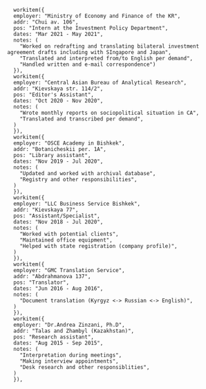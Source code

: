       workitem({
      employer: "Ministry of Economy and Finance of the KR",
      addr: "Chui av. 106",
      pos: "Intern at the Investment Policy Department",
      dates: "Mar 2021 - May 2021",
      notes: (
        "Worked on redrafting and translating bilateral investment agreement drafts including with SIngapore and Japan",
        "Translated and interpreted from/to English per demand",
        "Handled written and e-mail correspondence")
      }),
      workitem({
      employer: "Central Asian Bureau of Analytical Research",
      addr: "Kievskaya str. 114/2",
      pos: "Editor's Assistant",
      dates: "Oct 2020 - Nov 2020",
      notes: (
        "Wrote monthly reports on sociopolitical situation in CA",
        "Translated and transcribed per demand",
      )
      }),
      workitem({
      employer: "OSCE Academy in Bishkek",
      addr: "Botanicheskii per. 1A",
      pos: "Library assistant",
      dates: "Nov 2019 - Jul 2020",
      notes: (
        "Updated and worked with archival database",
        "Registry and other responsibilities",
      )
      }),
      workitem({
      employer: "LLC Business Service Bishkek",
      addr: "Kievskaya 77",
      pos: "Assistant/Specialist",
      dates: "Nov 2018 - Jul 2020",
      notes: (
        "Worked with potential clients",
        "Maintained office equipment",
        "Helped with state registration (company profile)",
      )
      }),
      workitem({
      employer: "GMC Translation Service",
      addr: "Abdrahmanova 137",
      pos: "Translator",
      dates: "Jun 2016 - Aug 2016",
      notes: (
        "Document translation (Kyrgyz <-> Russian <-> English)",
      )
      }),
      workitem({
      employer: "Dr.Andrea Zinzani, Ph.D",
      addr: "Talas and Zhambyl (Kazakhstan)",
      pos: "Research assistant",
      dates: "Aug 2015 - Sep 2015",
      notes: (
        "Interpretation during meetings",
        "Making interview appointments",
        "Desk research and other responsiblities",
      )
      }),

